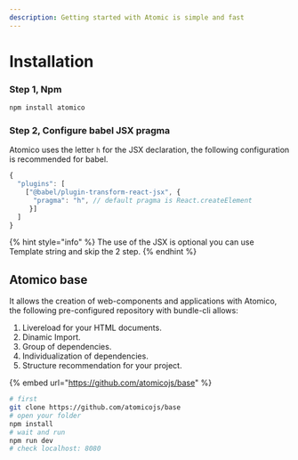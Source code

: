 ```yaml
---
description: Getting started with Atomic is simple and fast
---
```


# Installation

### Step 1, Npm

```bash
npm install atomico
```

### Step 2, Configure babel JSX pragma

Atomico uses the letter `h` for the JSX declaration, the following configuration is recommended for babel.

```javascript
{
  "plugins": [
    ["@babel/plugin-transform-react-jsx", {
      "pragma": "h", // default pragma is React.createElement
     }]
  ]
}
```

{% hint style="info" %}
The use of the JSX is optional you can use Template string and skip the 2 step.
{% endhint %}

## Atomico base

It allows the creation of web-components and applications with Atomico, the following pre-configured repository with bundle-cli allows:

1. Livereload for your HTML documents.
2. Dinamic Import.
3. Group of dependencies.
4. Individualization of dependencies.
5. Structure recommendation for your project.

{% embed url="https://github.com/atomicojs/base" %}

```bash
# first
git clone https://github.com/atomicojs/base
# open your folder
npm install
# wait and run
npm run dev
# check localhost: 8080
```



